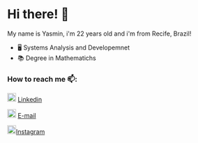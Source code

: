 # Hi there! 👋

My name is Yasmin, i'm 22 years old and i'm from Recife, Brazil!

* :desktop_computer: Systems Analysis and Developemnet
* :books: Degree in Mathematichs 



### How to reach me 📫:

<img src="https://encrypted-tbn0.gstatic.com/images?q=tbn:ANd9GcS0bGEl9v47XieEtHyj0TqTr1tOXJmib-KHtw&s" alt="LinkedIn" width="20">  [Linkedin](https://www.linkedin.com/in/yasmin-camille-b7b08b236/)

<img src="https://upload.wikimedia.org/wikipedia/commons/thumb/d/df/Microsoft_Office_Outlook_%282018%E2%80%93present%29.svg/2203px-Microsoft_Office_Outlook_%282018%E2%80%93present%29.svg.png" alt="Outlook" width="20">  [E-mail](yasmin.camille@hotmail.com)

<img src="https://upload.wikimedia.org/wikipedia/commons/thumb/9/95/Instagram_logo_2022.svg/960px-Instagram_logo_2022.svg.png" alt="Outlook" width="20">[Instagram]()


<!--
**YasminAlvarez2025/YasminAlvarez2025** is a ✨ _special_ ✨ repository because its `README.md` (this file) appears on your GitHub profile.

Here are some ideas to get you started:

- 🔭 I’m currently working on ...
- 🌱 I’m currently learning ...
- 👯 I’m looking to collaborate on ...
- 🤔 I’m looking for help with ...
- 💬 Ask me about ...
- 📫 How to reach me: ...
- 😄 Pronouns: ...
- ⚡ Fun fact: ...
-->
